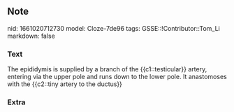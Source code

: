 ## Note
nid: 1661020712730
model: Cloze-7de96
tags: GSSE::!Contributor::Tom_Li
markdown: false

### Text
<div>
  The epididymis is supplied by a branch of the {{c1::testicular}}
  artery, entering via the upper pole and runs down to the lower
  pole. It anastomoses with the {{c2::tiny artery to the ductus}}
</div>

### Extra

